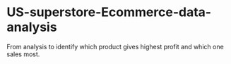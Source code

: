 # US-superstore-Ecommerce-data-analysis
From analysis to identify which product gives highest profit and which one sales most.
